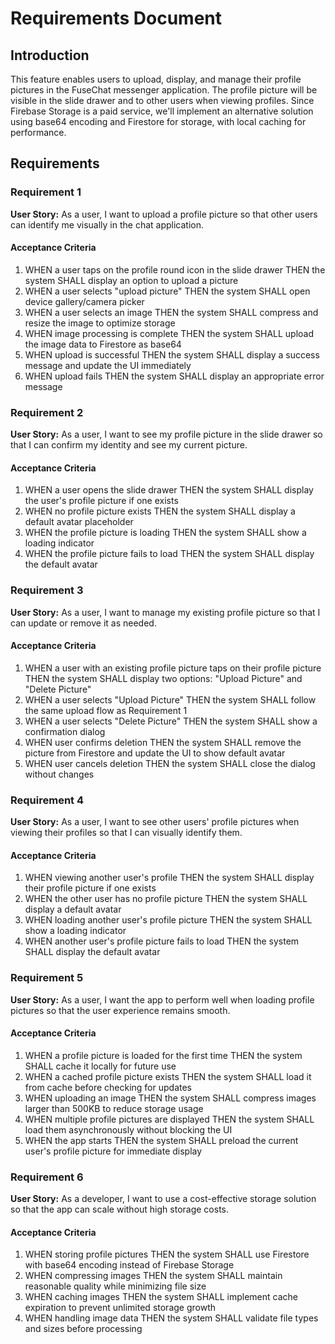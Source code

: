 # Requirements Document

## Introduction

This feature enables users to upload, display, and manage their profile pictures in the FuseChat messenger application. The profile picture will be visible in the slide drawer and to other users when viewing profiles. Since Firebase Storage is a paid service, we'll implement an alternative solution using base64 encoding and Firestore for storage, with local caching for performance.

## Requirements

### Requirement 1

**User Story:** As a user, I want to upload a profile picture so that other users can identify me visually in the chat application.

#### Acceptance Criteria

1. WHEN a user taps on the profile round icon in the slide drawer THEN the system SHALL display an option to upload a picture
2. WHEN a user selects "upload picture" THEN the system SHALL open device gallery/camera picker
3. WHEN a user selects an image THEN the system SHALL compress and resize the image to optimize storage
4. WHEN image processing is complete THEN the system SHALL upload the image data to Firestore as base64
5. WHEN upload is successful THEN the system SHALL display a success message and update the UI immediately
6. WHEN upload fails THEN the system SHALL display an appropriate error message

### Requirement 2

**User Story:** As a user, I want to see my profile picture in the slide drawer so that I can confirm my identity and see my current picture.

#### Acceptance Criteria

1. WHEN a user opens the slide drawer THEN the system SHALL display the user's profile picture if one exists
2. WHEN no profile picture exists THEN the system SHALL display a default avatar placeholder
3. WHEN the profile picture is loading THEN the system SHALL show a loading indicator
4. WHEN the profile picture fails to load THEN the system SHALL display the default avatar

### Requirement 3

**User Story:** As a user, I want to manage my existing profile picture so that I can update or remove it as needed.

#### Acceptance Criteria

1. WHEN a user with an existing profile picture taps on their profile picture THEN the system SHALL display two options: "Upload Picture" and "Delete Picture"
2. WHEN a user selects "Upload Picture" THEN the system SHALL follow the same upload flow as Requirement 1
3. WHEN a user selects "Delete Picture" THEN the system SHALL show a confirmation dialog
4. WHEN user confirms deletion THEN the system SHALL remove the picture from Firestore and update the UI to show default avatar
5. WHEN user cancels deletion THEN the system SHALL close the dialog without changes

### Requirement 4

**User Story:** As a user, I want to see other users' profile pictures when viewing their profiles so that I can visually identify them.

#### Acceptance Criteria

1. WHEN viewing another user's profile THEN the system SHALL display their profile picture if one exists
2. WHEN the other user has no profile picture THEN the system SHALL display a default avatar
3. WHEN loading another user's profile picture THEN the system SHALL show a loading indicator
4. WHEN another user's profile picture fails to load THEN the system SHALL display the default avatar

### Requirement 5

**User Story:** As a user, I want the app to perform well when loading profile pictures so that the user experience remains smooth.

#### Acceptance Criteria

1. WHEN a profile picture is loaded for the first time THEN the system SHALL cache it locally for future use
2. WHEN a cached profile picture exists THEN the system SHALL load it from cache before checking for updates
3. WHEN uploading an image THEN the system SHALL compress images larger than 500KB to reduce storage usage
4. WHEN multiple profile pictures are displayed THEN the system SHALL load them asynchronously without blocking the UI
5. WHEN the app starts THEN the system SHALL preload the current user's profile picture for immediate display

### Requirement 6

**User Story:** As a developer, I want to use a cost-effective storage solution so that the app can scale without high storage costs.

#### Acceptance Criteria

1. WHEN storing profile pictures THEN the system SHALL use Firestore with base64 encoding instead of Firebase Storage
2. WHEN compressing images THEN the system SHALL maintain reasonable quality while minimizing file size
3. WHEN caching images THEN the system SHALL implement cache expiration to prevent unlimited storage growth
4. WHEN handling image data THEN the system SHALL validate file types and sizes before processing